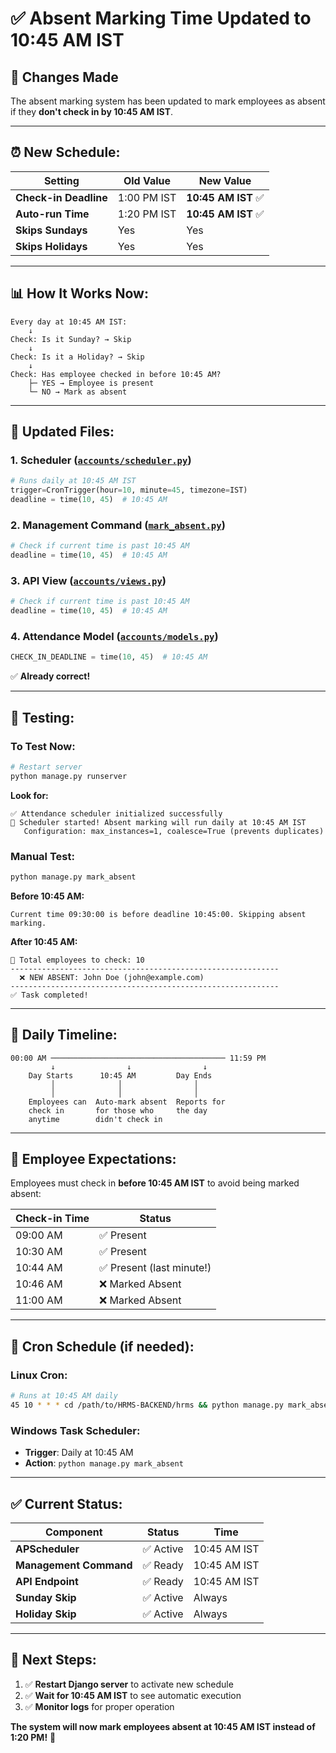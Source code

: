 # ✅ Absent Marking Time Updated to 10:45 AM IST

## 🎯 Changes Made

The absent marking system has been updated to mark employees as absent if they **don't check in by 10:45 AM IST**.

---

## ⏰ **New Schedule:**

| Setting | Old Value | New Value |
|---------|-----------|-----------|
| **Check-in Deadline** | 1:00 PM IST | **10:45 AM IST** ✅ |
| **Auto-run Time** | 1:20 PM IST | **10:45 AM IST** ✅ |
| **Skips Sundays** | Yes | Yes |
| **Skips Holidays** | Yes | Yes |

---

## 📊 **How It Works Now:**

```
Every day at 10:45 AM IST:
    ↓
Check: Is it Sunday? → Skip
    ↓
Check: Is it a Holiday? → Skip
    ↓
Check: Has employee checked in before 10:45 AM?
    ├─ YES → Employee is present
    └─ NO → Mark as absent
```

---

## 🔧 **Updated Files:**

### **1. Scheduler** ([`accounts/scheduler.py`](file://c:\Users\Abhishek\Downloads\Global_Tech\HRMS-BACKEND\hrms\accounts\scheduler.py))
```python
# Runs daily at 10:45 AM IST
trigger=CronTrigger(hour=10, minute=45, timezone=IST)
deadline = time(10, 45)  # 10:45 AM
```

### **2. Management Command** ([`mark_absent.py`](file://c:\Users\Abhishek\Downloads\Global_Tech\HRMS-BACKEND\hrms\accounts\management\commands\mark_absent.py))
```python
# Check if current time is past 10:45 AM
deadline = time(10, 45)  # 10:45 AM
```

### **3. API View** ([`accounts/views.py`](file://c:\Users\Abhishek\Downloads\Global_Tech\HRMS-BACKEND\hrms\accounts\views.py))
```python
# Check if current time is past 10:45 AM
deadline = time(10, 45)  # 10:45 AM
```

### **4. Attendance Model** ([`accounts/models.py`](file://c:\Users\Abhishek\Downloads\Global_Tech\HRMS-BACKEND\hrms\accounts\models.py))
```python
CHECK_IN_DEADLINE = time(10, 45)  # 10:45 AM
```
✅ **Already correct!**

---

## 🧪 **Testing:**

### **To Test Now:**
```bash
# Restart server
python manage.py runserver
```

**Look for:**
```
✅ Attendance scheduler initialized successfully
📅 Scheduler started! Absent marking will run daily at 10:45 AM IST
   Configuration: max_instances=1, coalesce=True (prevents duplicates)
```

### **Manual Test:**
```bash
python manage.py mark_absent
```

**Before 10:45 AM:**
```
Current time 09:30:00 is before deadline 10:45:00. Skipping absent marking.
```

**After 10:45 AM:**
```
👥 Total employees to check: 10
------------------------------------------------------------
  ❌ NEW ABSENT: John Doe (john@example.com)
------------------------------------------------------------
✅ Task completed!
```

---

## 📅 **Daily Timeline:**

```
00:00 AM ─────────────────────────────────────── 11:59 PM
         ↓                ↓                ↓
    Day Starts      10:45 AM         Day Ends
         │              │                │
         │              │                │
    Employees can  Auto-mark absent  Reports for
    check in       for those who     the day
    anytime        didn't check in
```

---

## 🎯 **Employee Expectations:**

Employees must check in **before 10:45 AM IST** to avoid being marked absent:

| Check-in Time | Status |
|---------------|--------|
| 09:00 AM | ✅ Present |
| 10:30 AM | ✅ Present |
| 10:44 AM | ✅ Present (last minute!) |
| 10:46 AM | ❌ Marked Absent |
| 11:00 AM | ❌ Marked Absent |

---

## 🔄 **Cron Schedule (if needed):**

### **Linux Cron:**
```bash
# Runs at 10:45 AM daily
45 10 * * * cd /path/to/HRMS-BACKEND/hrms && python manage.py mark_absent
```

### **Windows Task Scheduler:**
- **Trigger**: Daily at 10:45 AM
- **Action**: `python manage.py mark_absent`

---

## ✅ **Current Status:**

| Component | Status | Time |
|-----------|--------|------|
| **APScheduler** | ✅ Active | 10:45 AM IST |
| **Management Command** | ✅ Ready | 10:45 AM IST |
| **API Endpoint** | ✅ Ready | 10:45 AM IST |
| **Sunday Skip** | ✅ Active | Always |
| **Holiday Skip** | ✅ Active | Always |

---

## 🚀 **Next Steps:**

1. ✅ **Restart Django server** to activate new schedule
2. ✅ **Wait for 10:45 AM IST** to see automatic execution
3. ✅ **Monitor logs** for proper operation

**The system will now mark employees absent at 10:45 AM IST instead of 1:20 PM!** 🎯
